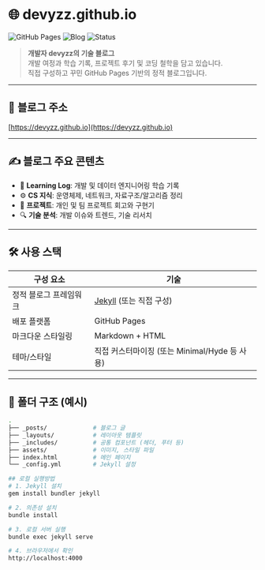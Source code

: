 # 🌐 devyzz.github.io

![GitHub Pages](https://img.shields.io/badge/GitHub%20Pages-%F0%9F%93%9A-blue?logo=github&logoColor=white)
![Blog](https://img.shields.io/badge/Tech%20Blog-%F0%9F%93%9D-lightgrey)
![Status](https://img.shields.io/badge/Status-Active-brightgreen)

> **개발자 devyzz의 기술 블로그**  
> 개발 여정과 학습 기록, 프로젝트 후기 및 코딩 철학을 담고 있습니다.  
> 직접 구성하고 꾸민 GitHub Pages 기반의 정적 블로그입니다.

---

## 🧭 블로그 주소

[https://devyzz.github.io](https://devyzz.github.io)

---

## ✍️ 블로그 주요 콘텐츠

- 📌 **Learning Log**: 개발 및 데이터 엔지니어링 학습 기록  
- ⚙️ **CS 지식**: 운영체제, 네트워크, 자료구조/알고리즘 정리  
- 🧪 **프로젝트**: 개인 및 팀 프로젝트 회고와 구현기  
- 🔍 **기술 분석**: 개발 이슈와 트렌드, 기술 리서치  

---

## 🛠️ 사용 스택

| 구성 요소       | 기술 |
|----------------|------|
| 정적 블로그 프레임워크 | [Jekyll](https://jekyllrb.com/) (또는 직접 구성) |
| 배포 플랫폼     | GitHub Pages |
| 마크다운 스타일링 | Markdown + HTML |
| 테마/스타일     | 직접 커스터마이징 (또는 Minimal/Hyde 등 사용) |

---

## 📁 폴더 구조 (예시)

```bash
.
├── _posts/             # 블로그 글
├── _layouts/           # 레이아웃 템플릿
├── _includes/          # 공통 컴포넌트 (헤더, 푸터 등)
├── assets/             # 이미지, 스타일 파일
├── index.html          # 메인 페이지
└── _config.yml         # Jekyll 설정

## 로컬 실행방법
# 1. Jekyll 설치
gem install bundler jekyll

# 2. 의존성 설치
bundle install

# 3. 로컬 서버 실행
bundle exec jekyll serve

# 4. 브라우저에서 확인
http://localhost:4000


